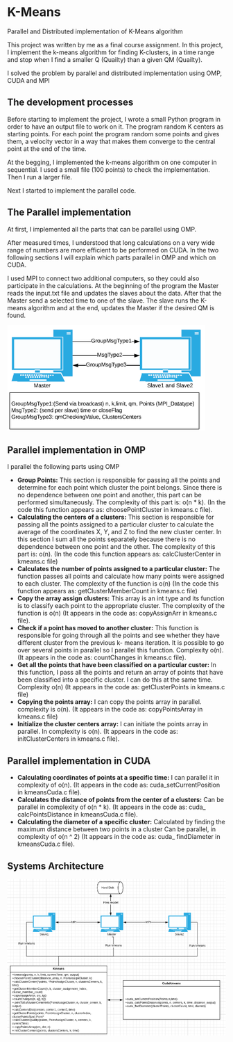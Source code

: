 # K-Means
Parallel and Distributed implementation of K-Means algorithm

This project was written by me as a final course assignment.
In this project, I implement the k-means algorithm for finding K-clusters, in a time range and
stop when I find a smaller Q (Quailty) than a given QM (Quailty).

I solved the problem by parallel and distributed implementation using OMP, CUDA and MPI

## The development processes
Before starting to implement the project, I wrote a small Python program in order to have an
output file to work on it. 
The program random K centers as starting points. For each point the
program random some points and gives them, a velocity vector in a way that makes them
converge to the central point at the end of the time.

At the begging, I implemented the k-means algorithm on one computer in sequential. I used a
small file (100 points) to check the implementation. Then I run a larger file.

Next I started to implement the parallel code.

## The Parallel implementation
At first, I implemented all the parts that can be parallel using OMP.

After measured times, I understood that long calculations on a very wide range of numbers
are more efficient to be performed on CUDA.
In the two following sections I will explain which parts parallel in OMP and which on
CUDA.

I used MPI to connect two additional computers, so they could also participate in the
calculations. At the beginning of the program the Master reads the input.txt file and updates
the slaves about the data. After that the Master send a selected time to one of the slave. The
slave runs the K-means algorithm and at the end, updates the Master if the desired QM is
found.

![Figure 2](https://github.com/YanivBir/K-Means/blob/master/figures/figure1.png)

## Parallel implementation in OMP
I parallel the following parts using OMP
* **Group Points:** This section is responsible for passing all the points and determine for
each point which cluster the point belongs. Since there is no dependence between one
point and another, this part can be performed simultaneously. The complexity of this part
is: o(n * k). (In the code this function appears as: choosePointCluster in kmeans.c file).
* **Calculating the centers of a clusters:** This section is responsible for passing all the
points assigned to a particular cluster to calculate the average of the coordinates X, Y,
and Z to find the new cluster center. In this section I sum all the points separately
because there is no dependence between one point and the other. The complexity of this
part is: o(n). (In the code this function appears as: calcClusterCenter in kmeans.c file)
* **Calculates the number of points assigned to a particular cluster:** The function passes
all points and calculate how many points were assigned to each cluster. The complexity
of the function is o(n) (In the code this function appears as: getClusterMemberCount in
kmeans.c file)
* **Copy the array assign clusters:** This array is an int type and its function is to classify
each point to the appropriate cluster. The complexity of the function is o(n) (It appears in
the code as: copyAssignArr in kmeans.c file).
* **Check if a point has moved to another cluster:** This function is responsible for going
through all the points and see whether they have different cluster from the previous k-
means iteration. It is possible to go over several points in parallel so I parallel this
function. Complexity o(n). (It appears in the code as: countChanges in kmeans.c file).
* **Get all the points that have been classified on a particular custer:** In this function, I
pass all the points and return an array of points that have been classified into a specific
cluster. I can do this at the same time. Complexity o(n) (It appears in the code as:
getClusterPoints in kmeans.c file)
* **Copying the points array:** I can copy the points array in parallel. complexity is o(n). (It
appears in the code as: copyPointsArray in kmeans.c file)
* **Initialize the cluster centers array:** I can initiate the points array in parallel. In
complexity is o(n). (It appears in the code as: initClusterCenters in kmeans.c file).

## Parallel implementation in CUDA
* **Calculating coordinates of points at a specific time:** I can parallel it in complexity
of o(n). (It appears in the code as: cuda_setCurrentPosition in kmeansCuda.c file).
* **Calculates the distance of points from the center of a clusters:** Can be parallel in
complexity of o(n * k). (It appears in the code as: cuda_ calcPointsDistance in
kmeansCuda.c file).
* **Calculating the diameter of a specific cluster:** Calculated by finding the maximum
distance between two points in a cluster Can be parallel, in complexity of o(n ^ 2) (It
appears in the code as: cuda_ findDiameter in kmeansCuda.c file).

## Systems Architecture
![Systems Architecture](https://github.com/YanivBir/K-Means/blob/master/figures/SystemsArchitecture.png)
